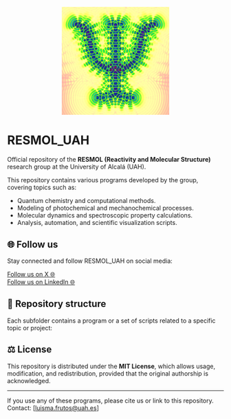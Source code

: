 <p align="center">
  <img src="./images/logo3.png" alt="RESMOL_UAH Group Logo" width="250"/>
</p>

# RESMOL_UAH

Official repository of the **RESMOL (Reactivity and Molecular Structure)** research group at the University of Alcalá (UAH).

This repository contains various programs developed by the group, covering topics such as:

- Quantum chemistry and computational methods.
- Modeling of photochemical and mechanochemical processes.
- Molecular dynamics and spectroscopic property calculations.
- Analysis, automation, and scientific visualization scripts.


## 🌐 Follow us

Stay connected and follow RESMOL_UAH on social media:

[Follow us on X 🌐](https://x.com/RESMOL_UAH)  
[Follow us on LinkedIn 🌐](https://www.linkedin.com/company/106280048/)



## 📂 Repository structure

Each subfolder contains a program or a set of scripts related to a specific topic or project:










## ⚖️ License

This repository is distributed under the **MIT License**, which allows usage, modification, and redistribution, provided that the original authorship is acknowledged.

---

If you use any of these programs, please cite us or link to this repository.  
Contact: [luisma.frutos@uah.es]
